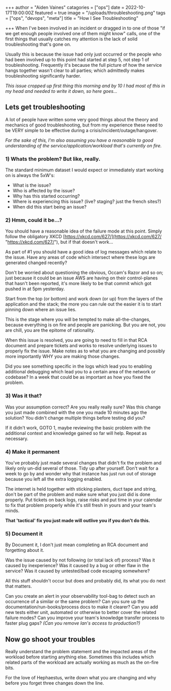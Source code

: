 +++
author = "Aiden Vaines"
catagories = ["ops"]
date = 2022-10-17T19:00:00Z
featured = true
image = "/uploads/throubleshooting.png"
tags = ["ops", "devops", "meta"]
title = "How I See Troubleshooting"

+++
When I've been involved in an incident or dragged in to one of those "if we get enough people involved one of them might know" calls, one of the first things that usually catches my attention is the lack of solid troubleshooting that's gone on.

Usually this is because the issue had only just occurred or the people who had been involved up to this point had started at step 5, not step 1 of troubleshooting. Frequently it's because the full picture of how the service hangs together wasn't clear to all parties; which admittedly makes troubleshooting significantly harder.

_This issue cropped up first thing this morning and by 10 I had most of this in my head and needed to write it down, so here goes..._

## Lets get troubleshooting

A lot of people have written some very good things about the theory and mechanics of good troubleshooting, but from my experience these need to be VERY simple to be effective during a crisis/incident/outage/hangover.

_For the sake of this, I'm also assuming you have a reasonable to good understanding of the service/application/workload that's currently on fire._

### 1) Whats the problem? But like, really.

The standard minimum dataset I would expect or immediately start working on is always the 5xW's:

* What is the issue?
* Who is affected by the issue?
* Why has this started occurring?
* Where is experiencing this issue? (live? staging? just the french sites?)
* When did this start being an issue?

### 2) Hmm, could it be...?

You should have a reasonable idea of the failure mode at this point. Simply follow the obligatory XKCD [https://xkcd.com/627/](https://xkcd.com/627/ "https://xkcd.com/627/"), but if that doesn't work...

As part of #1 you should have a good idea of log messages which relate to the issue. Have any areas of code which intersect where these logs are generated changed recently?

Don't be worried about questioning the obvious, Occam's Razor and so on; just because it could be an issue AWS are having on their control-planes that hasn't been reported, it's more likely to be that commit which got pushed in at 5pm yesterday.

Start from the top (or bottom) and work down (or up) from the layers of the application and the stack; the more you can rule out the easier it is to start pinning down where an issue lies.

This is the stage where you will be tempted to make all-the-changes, because everything is on fire and people are panicking. But you are not, you are chill, you are the epitome of rationality.

When this issue is resolved, you are going to need to fill in that RCA document and prepare tickets and works to resolve underlying issues to properly fix the issue. Make notes as to what you are changing and possibly more importantly WHY you are making those changes.

Did you see something specific in the logs which lead you to enabling additional debugging which lead you to a certain area of the network or codebase? In a week that could be as important as how you fixed the problem.

### 3) Was it that?

Was your assumption correct? Are you really really sure? Was this change you just made combined with the one you made 10 minutes ago the solution? You didn't change multiple things before testing did you?

If it didn't work, GOTO 1, maybe reviewing the basic problem with the additional context and knowledge gained so far will help. Repeat as necessary.

### 4) Make it permanent

You've probably just made several changes that didn't fix the problem and likely only un-did several of those. Tidy up after yourself. Don't wait for a week to go by and wonder why that instance has just run out of storage because you left all the extra logging enabled.

The internet is held together with sticking plasters, duct tape and string, don't be part of the problem and make sure what you just did is done properly. Put tickets on back logs, raise risks and put time in your calendar to fix that problem properly while it's still fresh in yours and your team's minds.

**That 'tactical' fix you just made will outlive you if you don't do this.**

### 5) Document it

By Document it, I don't just mean completing an RCA document and forgetting about it.

Was the issue caused by not following (or total lack of) process? Was it caused by inexperience? Was it caused by a bug or other flaw in the service? Was it caused by untested/bad code escaping somewhere?

All this stuff shouldn't occur but does and probably did, its what you do next that matters.

Can you create an alert in your observability tool-bag to detect such an occurrence of a similar or the same problem? Can you sure up the documentation/run-books/process docs to make it clearer? Can you add new tests either unit, automated or otherwise to better cover the related failure modes? Can you improve your team's knowledge transfer process to faster plug gaps? _(Can you remove Ian's access to production?)_

## Now go shoot your troubles

Really understand the problem statement and the impacted areas of the workload before starting anything else. Sometimes this includes which related parts of the workload are actually working as much as the on-fire bits.

For the love of Hephaestus, write down what you are changing and why before you forget three changes down the line.